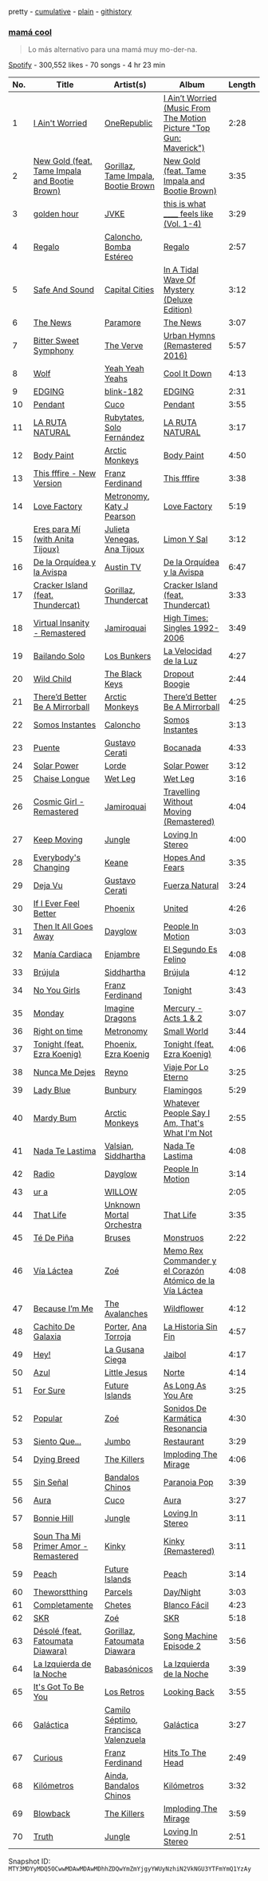 pretty - [cumulative](/playlists/cumulative/37i9dQZF1DWVuraZzTY0LP.md) - [plain](/playlists/plain/37i9dQZF1DWVuraZzTY0LP) - [githistory](https://github.githistory.xyz/mackorone/spotify-playlist-archive/blob/main/playlists/plain/37i9dQZF1DWVuraZzTY0LP)

### [mamá cool](https://open.spotify.com/playlist/37i9dQZF1DWVuraZzTY0LP)

> Lo más alternativo para una mamá muy mo\-der\-na.

[Spotify](https://open.spotify.com/user/spotify) - 300,552 likes - 70 songs - 4 hr 23 min

| No. | Title | Artist(s) | Album | Length |
|---|---|---|---|---|
| 1 | [I Ain't Worried](https://open.spotify.com/track/4h9wh7iOZ0GGn8QVp4RAOB) | [OneRepublic](https://open.spotify.com/artist/5Pwc4xIPtQLFEnJriah9YJ) | [I Ain’t Worried \(Music From The Motion Picture "Top Gun: Maverick"\)](https://open.spotify.com/album/04PEOM6kIEeq9lRp1asNP2) | 2:28 |
| 2 | [New Gold \(feat\. Tame Impala and Bootie Brown\)](https://open.spotify.com/track/64dLd6rVqDLtkXFYrEUHIU) | [Gorillaz](https://open.spotify.com/artist/3AA28KZvwAUcZuOKwyblJQ), [Tame Impala](https://open.spotify.com/artist/5INjqkS1o8h1imAzPqGZBb), [Bootie Brown](https://open.spotify.com/artist/6GI3CJjT2bOnMfprCpjT1d) | [New Gold \(feat\. Tame Impala and Bootie Brown\)](https://open.spotify.com/album/4V9YFKLqZ5h8nQFTvDQscC) | 3:35 |
| 3 | [golden hour](https://open.spotify.com/track/5odlY52u43F5BjByhxg7wg) | [JVKE](https://open.spotify.com/artist/164Uj4eKjl6zTBKfJLFKKK) | [this is what \_\_\_\_ feels like \(Vol\. 1\-4\)](https://open.spotify.com/album/69AaAkdktFGnk9POmHENkT) | 3:29 |
| 4 | [Regalo](https://open.spotify.com/track/7mU8ts3VQhufEOMc00vzKX) | [Caloncho](https://open.spotify.com/artist/2z3KntXLyEF5Lvz1kpdBoA), [Bomba Estéreo](https://open.spotify.com/artist/5n9bMYfz9qss2VOW89EVs2) | [Regalo](https://open.spotify.com/album/512JRiq6UX5wYeFIAXN4KK) | 2:57 |
| 5 | [Safe And Sound](https://open.spotify.com/track/6Z8R6UsFuGXGtiIxiD8ISb) | [Capital Cities](https://open.spotify.com/artist/4gwpcMTbLWtBUlOijbVpuu) | [In A Tidal Wave Of Mystery \(Deluxe Edition\)](https://open.spotify.com/album/3WrufJir7I61NkvkDwxero) | 3:12 |
| 6 | [The News](https://open.spotify.com/track/02oTRx0v3GloOe5VJZgjC7) | [Paramore](https://open.spotify.com/artist/74XFHRwlV6OrjEM0A2NCMF) | [The News](https://open.spotify.com/album/6Qc7G45dQ8rA91IbPrTUFR) | 3:07 |
| 7 | [Bitter Sweet Symphony](https://open.spotify.com/track/57iDDD9N9tTWe75x6qhStw) | [The Verve](https://open.spotify.com/artist/2cGwlqi3k18jFpUyTrsR84) | [Urban Hymns \(Remastered 2016\)](https://open.spotify.com/album/52AeC4gwbxDfFlLHgK1ByD) | 5:57 |
| 8 | [Wolf](https://open.spotify.com/track/4g3alZ0okNvZiOWW4pGUpw) | [Yeah Yeah Yeahs](https://open.spotify.com/artist/3TNt4aUIxgfy9aoaft5Jj2) | [Cool It Down](https://open.spotify.com/album/7ug0WdvzC2sLXTrtHUwNsj) | 4:13 |
| 9 | [EDGING](https://open.spotify.com/track/2wVWGFVkL5I3JGsoWBx2AZ) | [blink\-182](https://open.spotify.com/artist/6FBDaR13swtiWwGhX1WQsP) | [EDGING](https://open.spotify.com/album/0EspGdWdoWAxa5mBdQ5z55) | 2:31 |
| 10 | [Pendant](https://open.spotify.com/track/45iJnPjul5yDYefM6GEYZB) | [Cuco](https://open.spotify.com/artist/2Tglaf8nvDzwSQnpSrjLHP) | [Pendant](https://open.spotify.com/album/5Byl3llMQRhBj88mYrEbGS) | 3:55 |
| 11 | [LA RUTA NATURAL](https://open.spotify.com/track/0AYuekoqdajrQ00H0Cq0tt) | [Rubytates](https://open.spotify.com/artist/2Mk7yrY8Dt93tvVhyxh8Zj), [Solo Fernández](https://open.spotify.com/artist/0bvP91QlkYvAFP71Cw6PkM) | [LA RUTA NATURAL](https://open.spotify.com/album/0whMdPH7cZKZF8OzgkxiCp) | 3:17 |
| 12 | [Body Paint](https://open.spotify.com/track/11jRCxY01k9jvCdUru0EeP) | [Arctic Monkeys](https://open.spotify.com/artist/7Ln80lUS6He07XvHI8qqHH) | [Body Paint](https://open.spotify.com/album/0AtlEQ56o0yKOd9qM1EBp0) | 4:50 |
| 13 | [This fffire \- New Version](https://open.spotify.com/track/46gSk82duJtX3TTA182ruG) | [Franz Ferdinand](https://open.spotify.com/artist/0XNa1vTidXlvJ2gHSsRi4A) | [This fffire](https://open.spotify.com/album/4hUCtGcc0hRYXFhKSETlll) | 3:38 |
| 14 | [Love Factory](https://open.spotify.com/track/6chIuYEKToP0M1vg0fXN95) | [Metronomy](https://open.spotify.com/artist/54QMjE4toDfiCryzYWCpXX), [Katy J Pearson](https://open.spotify.com/artist/6xBsaFua2lgAUlNv8Yh0nQ) | [Love Factory](https://open.spotify.com/album/0RZAwFJb7dAWACcbmfzBQ3) | 5:19 |
| 15 | [Eres para Mí \(with Anita Tijoux\)](https://open.spotify.com/track/4m3vLNZkFAjm30XxPXf7E3) | [Julieta Venegas](https://open.spotify.com/artist/2QWIScpFDNxmS6ZEMIUvgm), [Ana Tijoux](https://open.spotify.com/artist/40JMTpVRUw90SrN4pFA6Mz) | [Limon Y Sal](https://open.spotify.com/album/1YhHEtOj1mhMz0769Fqa9Q) | 3:12 |
| 16 | [De la Orquídea y la Avispa](https://open.spotify.com/track/2cWaaXZL5idipbPuJkfvH9) | [Austin TV](https://open.spotify.com/artist/5x0koyeJkLR4odx4gCD5lR) | [De la Orquídea y la Avispa](https://open.spotify.com/album/7L50tSXXmpzbpIDpNDyv5d) | 6:47 |
| 17 | [Cracker Island \(feat\. Thundercat\)](https://open.spotify.com/track/2W3ZpQg9i6lE6kmHbcdu9N) | [Gorillaz](https://open.spotify.com/artist/3AA28KZvwAUcZuOKwyblJQ), [Thundercat](https://open.spotify.com/artist/4frXpPxQQZwbCu3eTGnZEw) | [Cracker Island \(feat\. Thundercat\)](https://open.spotify.com/album/3488fiYQcGSfkKKpr3ttCD) | 3:33 |
| 18 | [Virtual Insanity \- Remastered](https://open.spotify.com/track/2hNaljpWGHzwcIvkPIHMk7) | [Jamiroquai](https://open.spotify.com/artist/6J7biCazzYhU3gM9j1wfid) | [High Times: Singles 1992\-2006](https://open.spotify.com/album/3gm6ZS73n5yGZvWfq7CoLX) | 3:49 |
| 19 | [Bailando Solo](https://open.spotify.com/track/1wGNjZQoO4Ac5zotF3aZTb) | [Los Bunkers](https://open.spotify.com/artist/3RTAXX6KGdljBsOIupyZgT) | [La Velocidad de la Luz](https://open.spotify.com/album/7AihR949bXqDLbDfg5EZfG) | 4:27 |
| 20 | [Wild Child](https://open.spotify.com/track/02bJ6uGeHKfNOhIc9qyA8e) | [The Black Keys](https://open.spotify.com/artist/7mnBLXK823vNxN3UWB7Gfz) | [Dropout Boogie](https://open.spotify.com/album/7LLyQJzyD56Avzk3uFzKUk) | 2:44 |
| 21 | [There’d Better Be A Mirrorball](https://open.spotify.com/track/0yowbJnnbTLpr99f9l1uba) | [Arctic Monkeys](https://open.spotify.com/artist/7Ln80lUS6He07XvHI8qqHH) | [There’d Better Be A Mirrorball](https://open.spotify.com/album/0ZUmodAwUq8cQJFvyibKwT) | 4:25 |
| 22 | [Somos Instantes](https://open.spotify.com/track/4zgVoY40iiq9XLu8V9Q9kb) | [Caloncho](https://open.spotify.com/artist/2z3KntXLyEF5Lvz1kpdBoA) | [Somos Instantes](https://open.spotify.com/album/4La0StHyt6pRXr85FXRxgH) | 3:13 |
| 23 | [Puente](https://open.spotify.com/track/6gwaa6ElIixNTvu6RwkMyo) | [Gustavo Cerati](https://open.spotify.com/artist/1QOmebWGB6FdFtW7Bo3F0W) | [Bocanada](https://open.spotify.com/album/2rIdWbXPjcq8K7BCccBhhC) | 4:33 |
| 24 | [Solar Power](https://open.spotify.com/track/7s2kWabRM60W9I61HpKg8C) | [Lorde](https://open.spotify.com/artist/163tK9Wjr9P9DmM0AVK7lm) | [Solar Power](https://open.spotify.com/album/4SBl4zvNIL4H137YRf2P0J) | 3:12 |
| 25 | [Chaise Longue](https://open.spotify.com/track/0nys6GusuHnjSYLW0PYYb7) | [Wet Leg](https://open.spotify.com/artist/2TwOrUcYnAlIiKmVQkkoSZ) | [Wet Leg](https://open.spotify.com/album/0r9awI5WRCZpwk0aVQ4bKO) | 3:16 |
| 26 | [Cosmic Girl \- Remastered](https://open.spotify.com/track/6y0Etr2KJr0sdcEp7ajoUK) | [Jamiroquai](https://open.spotify.com/artist/6J7biCazzYhU3gM9j1wfid) | [Travelling Without Moving \(Remastered\)](https://open.spotify.com/album/4yrrPNjd9RcqnuDnoEhlER) | 4:04 |
| 27 | [Keep Moving](https://open.spotify.com/track/4rf0IVQDFjr27T4sgah5Pf) | [Jungle](https://open.spotify.com/artist/59oA5WbbQvomJz2BuRG071) | [Loving In Stereo](https://open.spotify.com/album/3xuvOKpNqynROqZt8Tvcfh) | 4:00 |
| 28 | [Everybody's Changing](https://open.spotify.com/track/5hkdfA87RZvNaxl6XiveOA) | [Keane](https://open.spotify.com/artist/53A0W3U0s8diEn9RhXQhVz) | [Hopes And Fears](https://open.spotify.com/album/0qsT8HLvlWaSWIq8Rc95BI) | 3:35 |
| 29 | [Deja Vu](https://open.spotify.com/track/6WgUNHiMwJazeG4kWPAH1m) | [Gustavo Cerati](https://open.spotify.com/artist/1QOmebWGB6FdFtW7Bo3F0W) | [Fuerza Natural](https://open.spotify.com/album/51wepZm3YvZfvFxiu7D5F8) | 3:24 |
| 30 | [If I Ever Feel Better](https://open.spotify.com/track/3AA8xNhDC0MpqwkGX3EP5V) | [Phoenix](https://open.spotify.com/artist/1xU878Z1QtBldR7ru9owdU) | [United](https://open.spotify.com/album/5MBUL8d9FAYCCMrogOFX68) | 4:26 |
| 31 | [Then It All Goes Away](https://open.spotify.com/track/7MzjD4Ayl07w0TRsYSqfCh) | [Dayglow](https://open.spotify.com/artist/6eJa3zG1QZLRB3xgRuyxbm) | [People In Motion](https://open.spotify.com/album/1ZhWoKlwX8xztzoLcFGiIs) | 3:03 |
| 32 | [Manía Cardiaca](https://open.spotify.com/track/7rhKh1Ool2Yel5JXmiemZB) | [Enjambre](https://open.spotify.com/artist/1ZdhAl62G6ZlEKqIwUAfZR) | [El Segundo Es Felino](https://open.spotify.com/album/6MKWjtAaCgbK3AXFr8FMUe) | 4:08 |
| 33 | [Brújula](https://open.spotify.com/track/1VhoDw3C8fgncrOliUMmqo) | [Siddhartha](https://open.spotify.com/artist/2aqFBHOpM9uIgBpUsdq09x) | [Brújula](https://open.spotify.com/album/4SFSnrvdW1hIqUPR3qLobz) | 4:12 |
| 34 | [No You Girls](https://open.spotify.com/track/4VP8QiCeaZq8BeTIUrMQOG) | [Franz Ferdinand](https://open.spotify.com/artist/0XNa1vTidXlvJ2gHSsRi4A) | [Tonight](https://open.spotify.com/album/6ppF24fU5pqbPrPuK5zVnS) | 3:43 |
| 35 | [Monday](https://open.spotify.com/track/747LeNCUC3bF2h43E73rFh) | [Imagine Dragons](https://open.spotify.com/artist/53XhwfbYqKCa1cC15pYq2q) | [Mercury \- Acts 1 & 2](https://open.spotify.com/album/6yiXkzHvC0OTmhfDQOEWtS) | 3:07 |
| 36 | [Right on time](https://open.spotify.com/track/6JJ3UK1YfxO26iEiMWUHHj) | [Metronomy](https://open.spotify.com/artist/54QMjE4toDfiCryzYWCpXX) | [Small World](https://open.spotify.com/album/5CHaXCMeag2aPjo72Ib8Xj) | 3:44 |
| 37 | [Tonight \(feat\. Ezra Koenig\)](https://open.spotify.com/track/4JvFNFTjEtZyEzh8w0YzHF) | [Phoenix](https://open.spotify.com/artist/1xU878Z1QtBldR7ru9owdU), [Ezra Koenig](https://open.spotify.com/artist/2nkAu4P6EVeQpXxiEhPTH6) | [Tonight \(feat\. Ezra Koenig\)](https://open.spotify.com/album/3FkF6yz6p8iM2TR18ODmtV) | 4:06 |
| 38 | [Nunca Me Dejes](https://open.spotify.com/track/3G9SwzJFPgFY7aDrD6KIPB) | [Reyno](https://open.spotify.com/artist/1pzRh5IWgNWNrxPBu9EFcU) | [Viaje Por Lo Eterno](https://open.spotify.com/album/7e0cQ2zBmwrqjsObmwkh5c) | 3:25 |
| 39 | [Lady Blue](https://open.spotify.com/track/492aSGsuE0dOOBKB66781Z) | [Bunbury](https://open.spotify.com/artist/4uqzzJg3ww5eH7IgGV7DMT) | [Flamingos](https://open.spotify.com/album/2MUTc0OJT6lOZCwifS1LyB) | 5:29 |
| 40 | [Mardy Bum](https://open.spotify.com/track/3geFzA6VBSNZUTmV3bCry6) | [Arctic Monkeys](https://open.spotify.com/artist/7Ln80lUS6He07XvHI8qqHH) | [Whatever People Say I Am, That's What I'm Not](https://open.spotify.com/album/0ndGMh4twJNzPpr5XtHTR2) | 2:55 |
| 41 | [Nada Te Lastima](https://open.spotify.com/track/707RJqFRGa41CeaxY8lz5d) | [Valsian](https://open.spotify.com/artist/4f8uwOhcAdzozAkqq6AEwa), [Siddhartha](https://open.spotify.com/artist/2aqFBHOpM9uIgBpUsdq09x) | [Nada Te Lastima](https://open.spotify.com/album/1jeyGW0WXEKoGBH6WlZMy2) | 4:08 |
| 42 | [Radio](https://open.spotify.com/track/53KTjvFbNcybDOxhdDRoio) | [Dayglow](https://open.spotify.com/artist/6eJa3zG1QZLRB3xgRuyxbm) | [People In Motion](https://open.spotify.com/album/1ZhWoKlwX8xztzoLcFGiIs) | 3:14 |
| 43 | [ur a <stranger>](https://open.spotify.com/track/4OvlUfaJKuZ9aJVAJWmwyE) | [WILLOW](https://open.spotify.com/artist/3rWZHrfrsPBxVy692yAIxF) | [<COPINGMECHANISM>](https://open.spotify.com/album/0oMXn0MNLNyvB4iJPZXOuV) | 2:05 |
| 44 | [That Life](https://open.spotify.com/track/5z0Wa1EiCoaUafx83WszRY) | [Unknown Mortal Orchestra](https://open.spotify.com/artist/1LeVJ5GPeYDOVUjxx1y7Rp) | [That Life](https://open.spotify.com/album/0JrBO42BQFg0t47H1llw4N) | 3:35 |
| 45 | [Té De Piña](https://open.spotify.com/track/1oWmADHtpjSRWFGI6OPC67) | [Bruses](https://open.spotify.com/artist/5bRLeMl4Tnozmg9wR1pY7y) | [Monstruos](https://open.spotify.com/album/5eBqDH63grduGAMyVGiYRe) | 2:22 |
| 46 | [Vía Láctea](https://open.spotify.com/track/1nquycJ4zLhrT23rwtH5Wj) | [Zoé](https://open.spotify.com/artist/6IdtcAwaNVAggwd6sCKgTI) | [Memo Rex Commander y el Corazón Atómico de la Vía Láctea](https://open.spotify.com/album/1aHxOwnGJWLSB2KfiUPoZG) | 4:08 |
| 47 | [Because I’m Me](https://open.spotify.com/track/3f3HHRPF5vAo90GwdpDMaQ) | [The Avalanches](https://open.spotify.com/artist/3C8RpaI3Go0yFF9whvKoED) | [Wildflower](https://open.spotify.com/album/0j0djiGxLnBiW7meVc2PER) | 4:12 |
| 48 | [Cachito De Galaxia](https://open.spotify.com/track/6T0ATRfwd6t1xEuVS2hgGN) | [Porter](https://open.spotify.com/artist/7eBQrhxTHcor6gcbcLhqE5), [Ana Torroja](https://open.spotify.com/artist/5YekZn3GGnPIURNA6RG124) | [La Historia Sin Fin](https://open.spotify.com/album/6k6jrCUKBeZflALDUS8UF3) | 4:57 |
| 49 | [Hey!](https://open.spotify.com/track/4f3M1o9elhV6gma79EoVRp) | [La Gusana Ciega](https://open.spotify.com/artist/4bx914GWsNvshDzfYNSKjY) | [Jaibol](https://open.spotify.com/album/1iLGWwqCD5NVbI81y5xFPM) | 4:17 |
| 50 | [Azul](https://open.spotify.com/track/3V4TnrGeVCxB2TLZ2pZQYO) | [Little Jesus](https://open.spotify.com/artist/5p1ARDx76hnOXoeigLIKit) | [Norte](https://open.spotify.com/album/3ccENIV5z7jcA7MFTz3Tfw) | 4:14 |
| 51 | [For Sure](https://open.spotify.com/track/7EtMa8eHEOfvh1ANRHQ9uh) | [Future Islands](https://open.spotify.com/artist/1WvvwcQx0tj6NdDhZZ2zZz) | [As Long As You Are](https://open.spotify.com/album/0Xb7fY98lbfsGdo9OdbC9W) | 3:25 |
| 52 | [Popular](https://open.spotify.com/track/3uEx77R6b16SAltboKfQjh) | [Zoé](https://open.spotify.com/artist/6IdtcAwaNVAggwd6sCKgTI) | [Sonidos De Karmática Resonancia](https://open.spotify.com/album/4a9Zz5WbFy2guHD98gHEyO) | 4:30 |
| 53 | [Siento Que...](https://open.spotify.com/track/1VtBjpwh6xdRPDy20Uln3W) | [Jumbo](https://open.spotify.com/artist/55qSbU11psT1e0HlLaTZPB) | [Restaurant](https://open.spotify.com/album/5zU7tsXAkoLAdc1Un5j96c) | 3:29 |
| 54 | [Dying Breed](https://open.spotify.com/track/0SieiDcGvj8cZ0K4hcT3Zd) | [The Killers](https://open.spotify.com/artist/0C0XlULifJtAgn6ZNCW2eu) | [Imploding The Mirage](https://open.spotify.com/album/1uROBP2G4MP0O4w1v5Cpbg) | 4:06 |
| 55 | [Sin Señal](https://open.spotify.com/track/4CA5GAc6d6zM2ft0MbQ1BW) | [Bandalos Chinos](https://open.spotify.com/artist/0wn2qDKzeFlhjRUtJAwJjp) | [Paranoia Pop](https://open.spotify.com/album/7oKpkZ7JZqjK4GP5cyKCyV) | 3:39 |
| 56 | [Aura](https://open.spotify.com/track/3FcNx0xneevygzqjZaSDIo) | [Cuco](https://open.spotify.com/artist/2Tglaf8nvDzwSQnpSrjLHP) | [Aura](https://open.spotify.com/album/1i3MA9Eamgjk3SKYFo0zdn) | 3:27 |
| 57 | [Bonnie Hill](https://open.spotify.com/track/4R77PNllrdwsvTRTx66BQn) | [Jungle](https://open.spotify.com/artist/59oA5WbbQvomJz2BuRG071) | [Loving In Stereo](https://open.spotify.com/album/3xuvOKpNqynROqZt8Tvcfh) | 3:11 |
| 58 | [Soun Tha Mi Primer Amor \- Remastered](https://open.spotify.com/track/1ABzvnkHLpLaIN7VlB00LJ) | [Kinky](https://open.spotify.com/artist/4WOIfFwyvx22jM0eg2fpKv) | [Kinky \(Remastered\)](https://open.spotify.com/album/0EuvehvpSxGl1Q3GJ0p6pI) | 3:11 |
| 59 | [Peach](https://open.spotify.com/track/44Y47AT30lSl5iPMZr6o83) | [Future Islands](https://open.spotify.com/artist/1WvvwcQx0tj6NdDhZZ2zZz) | [Peach](https://open.spotify.com/album/31HPnd8Ss99acJ0MrHBQvu) | 3:14 |
| 60 | [Theworstthing](https://open.spotify.com/track/0EvZksFiDpboeG4UVaIvJa) | [Parcels](https://open.spotify.com/artist/3oKRxpszQKUjjaHz388fVA) | [Day/Night](https://open.spotify.com/album/2FJj7NVoRCAwjFus0O1BXd) | 3:03 |
| 61 | [Completamente](https://open.spotify.com/track/3c3XE8e9fG7VLoW4GNsiNY) | [Chetes](https://open.spotify.com/artist/5sIuOfUs74K1zFv5BqVaQY) | [Blanco Fácil](https://open.spotify.com/album/4ZM6L5xUvFPT74pOw6KmNt) | 4:23 |
| 62 | [SKR](https://open.spotify.com/track/4UShyGW0d8C8j8npDZ8img) | [Zoé](https://open.spotify.com/artist/6IdtcAwaNVAggwd6sCKgTI) | [SKR](https://open.spotify.com/album/5lat79fNUWI7gyQlx6yFka) | 5:18 |
| 63 | [Désolé \(feat\. Fatoumata Diawara\)](https://open.spotify.com/track/1lPjbmk2TylddPKESSIBfm) | [Gorillaz](https://open.spotify.com/artist/3AA28KZvwAUcZuOKwyblJQ), [Fatoumata Diawara](https://open.spotify.com/artist/4G5ZJny3HvX6Il7eHVfnNC) | [Song Machine Episode 2](https://open.spotify.com/album/5xbq27ybQPAC8IiLtbHNxN) | 3:56 |
| 64 | [La Izquierda de la Noche](https://open.spotify.com/track/7ckFZJx6PYjb3P9mc8PNQl) | [Babasónicos](https://open.spotify.com/artist/2F9pvj94b52wGKs0OqiNi2) | [La Izquierda de la Noche](https://open.spotify.com/album/5l2XPMJy6oB4BiRcYxEp8S) | 3:39 |
| 65 | [It's Got To Be You](https://open.spotify.com/track/3EytmMZxK0woRgbh2NxenS) | [Los Retros](https://open.spotify.com/artist/0qraFJK6boYSp4ZMMX4PzG) | [Looking Back](https://open.spotify.com/album/7dPHUYbBBUfMj6LDD2Ui7Z) | 3:55 |
| 66 | [Galáctica](https://open.spotify.com/track/3lARK85Nl9QAjH9uqY1XdL) | [Camilo Séptimo](https://open.spotify.com/artist/6hQHiviB4JUWVmfykjYzcB), [Francisca Valenzuela](https://open.spotify.com/artist/2piHiUbXwUNNIvYyIOIUKt) | [Galáctica](https://open.spotify.com/album/7fDeOG3SJLd8kVMwp9J81m) | 3:27 |
| 67 | [Curious](https://open.spotify.com/track/3v6r9OEOEyzecbwmvSNCmK) | [Franz Ferdinand](https://open.spotify.com/artist/0XNa1vTidXlvJ2gHSsRi4A) | [Hits To The Head](https://open.spotify.com/album/1NKpK2wzsNlIf59OvO2RVb) | 2:49 |
| 68 | [Kilómetros](https://open.spotify.com/track/6fAToGuBw5lPlWvzdzGyYx) | [Ainda](https://open.spotify.com/artist/3eZXi1et2XpXPD7PoUDDzE), [Bandalos Chinos](https://open.spotify.com/artist/0wn2qDKzeFlhjRUtJAwJjp) | [Kilómetros](https://open.spotify.com/album/4yitWO4wI8bRLSSIZ74E0L) | 3:32 |
| 69 | [Blowback](https://open.spotify.com/track/7aZ1Grktl7RBHLwxem7DE7) | [The Killers](https://open.spotify.com/artist/0C0XlULifJtAgn6ZNCW2eu) | [Imploding The Mirage](https://open.spotify.com/album/1uROBP2G4MP0O4w1v5Cpbg) | 3:59 |
| 70 | [Truth](https://open.spotify.com/track/5bJmbfuFolaCYncb9jt8Ea) | [Jungle](https://open.spotify.com/artist/59oA5WbbQvomJz2BuRG071) | [Loving In Stereo](https://open.spotify.com/album/3xuvOKpNqynROqZt8Tvcfh) | 2:51 |

Snapshot ID: `MTY3MDYyMDQ5OCwwMDAwMDAwMDhhZDQwYmZmYjgyYWUyNzhiN2VkNGU3YTFmYmQ1YzAy`
